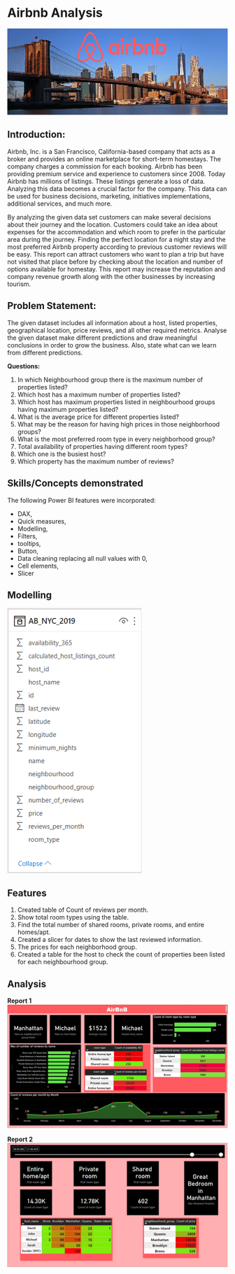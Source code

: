 # Airbnb Analysis
![](https://github.com/Ingalesagar/PortfolioProjects/blob/main/Airbnb%20Analysis/New%20York%20City.png)

## Introduction:
Airbnb, Inc. is a San Francisco, California-based company that acts as a broker and provides an online marketplace for short-term homestays. The company charges a commission for each booking. Airbnb has been providing premium service and experience to customers since 2008. Today Airbnb has millions of listings. These listings generate a loss of data. Analyzing this data becomes a crucial factor for the company. This data can be used for business decisions, marketing, initiatives implementations, additional services, and much more.

By analyzing the given data set customers can make several decisions about their journey and the location. Customers could take an idea about expenses for the accommodation and which room to prefer in the particular area during the journey. Finding the perfect location for a night stay and the most preferred Airbnb property according to previous customer reviews will be easy. This report can attract customers who want to plan a trip but have not visited that place before by checking about the location and number of options available for homestay. This report may increase the reputation and company revenue growth along with the other businesses by increasing tourism.


## Problem Statement:
The given dataset includes all information about a host, listed properties, geographical location, price reviews, and all other required metrics. Analyse the given dataset make different predictions and draw meaningful conclusions in order to grow the business. Also, state what can we learn from different predictions.  

**Questions:**
1.	In which Neighbourhood group there is the maximum number of properties listed?
2.	Which host has a maximum number of properties listed?
3.	Which host has maximum properties listed in neighbourhood groups having maximum properties   listed?
4.	What is the average price for different properties listed?
5.	What may be the reason for having high prices in those neighborhood groups?
6.	What is the most preferred room type in every neighborhood group?
7.	Total availability of properties having different room types?
8.	Which one is the busiest host?
9.	Which property has the maximum number of reviews?


## Skills/Concepts demonstrated
The following Power BI features were incorporated:

-	DAX,
-	Quick measures,
- Modelling,
-	Filters,
- tooltips,
-	Button,
-	Data cleaning replacing all null values with 0,
-	Cell elements,
-	Slicer

## Modelling
![](https://github.com/Ingalesagar/PortfolioProjects/blob/main/Airbnb%20Analysis/Modelling.png)

## Features
1.	Created table of Count of reviews per month.
2.	Show total room types using the table.
3.	Find the total number of shared rooms, private rooms, and entire homes/apt.
4.	Created a slicer for dates to show the last reviewed information.
5.	The prices for each neighborhood group.
6.	Created a table for the host to check the count of properties been listed for each neighbourhood group.

## Analysis
**Report 1**
![](https://github.com/Ingalesagar/PortfolioProjects/blob/main/Airbnb%20Analysis/Report%201.png)





**Report 2**
![](https://github.com/Ingalesagar/PortfolioProjects/blob/main/Airbnb%20Analysis/Report%202.png)


